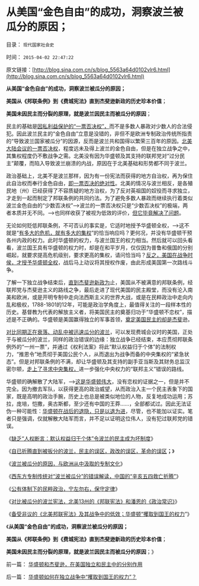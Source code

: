 # 从美国“金色自由”的成功，洞察波兰被瓜分的原因；

目录： `现代国家社会史` 

时间： `2015-04-02 22:47:22` 

原文链接：[http://blog.sina.com.cn/s/blog_5563a64d0102vlr6.html](http://blog.sina.com.cn/s/blog_5563a64d0102vlr6.html)

**从美国“金色自由”的成功，洞察波兰被瓜分的原因；**

**美国从《邦联条例》到《费城宪法》直到杰斐逊新政的历史珍本价值**；

**美国未因民主而分裂的原理，就是波兰因民主而被瓜分的原因**；

民主的基础是[因私利益保护的“一票否决权”，](../../../2012/1/3/民主关键在涉私一票否决权；罗马的保民官和美国宪法中的要素.md)而不是多数人暴政对少数人的合法侵犯。因此波兰民主的“金色自由”立意是没错的，非但不是欧洲专制政治传统所指责的“导致波兰国家被瓜分”的因源，反而是波兰共和国得以繁荣三百年的原因。[北美大陆会议的一票否决权](../../../2012/1/4/美国“加税容易减税难”恰证“愚民总是大多数”.md)，程度远未及得上波兰的金色自由，但是在独立战争之中，其集权程度仍不敷战争之需。北美没有因为华盛顿及其支持的联邦党对“过分民主”颠覆，而陷入导致波兰崩溃的内战，原因在于北美基础和形势都不同于波兰。

政治基础上，北美不是波兰那样，因为有一份宪法而获得的地方自治权，再为保住此自治权而奉行金色自由，[即一票否决的绝对性](../../../2012/1/3/民主的一票否决权／脱离权和南北战争和奥巴马的富人税.md)。北美的情况与波兰相反，是各殖民地（州）已经获得了不容质疑的地方治权，为了反对英祖国的奴役而寻求独立，才走到一起而制定了邦联条例的共同约法。为了避免多数人暴政而继续执行着类似波兰金色自由的“少数否决权”——>波兰的一票否决权只是“少数否决权”的极端，两者本质并无不同。——>也同样收获了被视为低效的评价，[但它毕竟解决了问题](../../../2010/1/21/国家是危机管理的工具.md)。

无论如何贬低邦联条例，不可否认的事实是，它适时地授予华盛顿全权，——>这不就是“[有多大的危机，就有多大的集权](../../../2011/1/8/当“居安思危”成为陋习.md)”的恰当响应吗？更何况，并没有华盛顿干预各州内政的权力。此时华盛顿的权力，与波兰国王的权力相当。然后就可以回头看看，波兰国王具有华盛顿的权力时，却是在和平岁月，仅仅因为普鲁和俄国的分别崛起，就要求提高危机级别，要求更高的集权，请问恰当吗？[反之，美国在战争时侯，才授予华盛顿全权](../../../2010/10/5/危机中如何“独裁”，“危机后”如何不独裁？.md)，战后马上动议将其授权作废，由此形成美国第一次路线斗争。

了解一下独立战争结束后，[直到杰斐逊新政为](../../../2014/6/1/蒋介石（宋子文）和毛中国的财政和央行模式，华盛顿政府和杰斐逊.md)止，美国从不被满意的邦联条例，经联邦党与杰斐逊主义的路线之争，最后走进了现代美国的民主殿堂，而没有沦入南美和欧洲，或是开明专制中走向法西斯主义的世界大战，或是在民粹政治中走向内乱和极权，1788-1801的12年，可能是政治学角度上，最值得关注的一段样本性的历史。基督教为代表的解放主义者，将美国民主的奠基归功于“华盛顿不恋权”，描述是不正确的。华盛顿是美国赢得独立的军事首领，[奠定美国民主的却是杰斐](../../../2013/10/21/杰斐逊主义彻底击败“英国民主”，联邦党的惨败和“亡党”.md)逊。

[对比同期正在衰落、动乱中被迅速瓜分的波兰](../../../2015/3/29/为什么美国没有被瓜分？波兰却被瓜分？.md)，可以发现费城会议时的美国，正处于与被瓜分的波兰，同样的政治错误的边缘：独立战争已经结束，本应贯彻邦联条例外的“一州一票”，并通过《权利法案》将此“默认权益归于个体”的法制权力，“推恩令”地贯彻于美国公民个人，从而退出为战争而备的中央集权的“紧急状态”。但是对邦联条例的不满，却让华盛顿及其支持的副手亚当斯及其财务总监汉密尔顿，[走上了寻求中央集权，](../../../2014/4/28/让美国的银行，讲解美国费城宪法缺陷和财政史.md)进一步强化中央权力的“联邦主义”错误的路线。

华盛顿的确解散了大陆军，——>[这是华盛顿伟大](../../../2011/12/5/为什么克伦威尔必须独裁，华盛顿可以放弃权力？.md)，没有恋权的证据之一，但是并不完全。因为撤去军队，以获得更高的政治威望，从而政治入主一个民主表象下的国家，既是高明的政治手腕，历史上也总是被类似地位的人物，反复地成功运用；苏拉，庞培，恺撒，奥古斯都，至少还有中国的王莽……，全部都试过。因此无法证伪一种可能性：[华盛顿在战后的退隐，只是以退为进](../../../2011/5/9/有限的革命，有限的战争.md)，尽管，也不能加以证实。笔者只是强调，仅就解散大陆军而言，并不足以证明这位伟人，没有犯过联邦党的错误。

《[缺乏“人权断言：默认权益归于个体”令波兰的民主成为坏制度](../../../2015/3/26/波兰迅速衰落，直到被瓜分的原因.md)》

《[自已折腾直到被扳分的波兰，民主的误区，政改的误区，革命的误区](../../../2015/3/27/被瓜分的波兰，民主的误区，政改的误区，革命的误区；.md)**；**》

《[波兰被瓜分的原因，与欧洲从中汲取的专制文化](../../../2015/3/28/波兰被瓜分的原因，与欧洲从中汲取的专制文化；.md)》

《[西东方专制传统对“波兰被瓜分”的错误解读，中国的“辛亥五四救亡折腾”](../../../2015/3/29/为什么美国没有被瓜分？波兰却被瓜分？.md)》

《[公有体制下的民粹政治，宁左勿右，保守定律](../../../2015/3/30/与美国民主体制最相似的，是被瓜分的波兰.md)》

《[对比被瓜分的波兰宪法，北美13州的《邦联宪法》和潘恩的《政治常识》](../../../2015/3/31/北美13州的《邦联宪法》和潘恩的《政治常识》.md)》

《[备受非议的《北美邦联宪法》及其战争中的低效；华盛顿“攫取到国王的权力](../../../2015/4/1/华盛顿如何在独立战争中“攫取到国王的权力”？.md)”》

《**从美国“金色自由”的成功，洞察波兰被瓜分的原因；**

**美国从《邦联条例》到《费城宪法》直到杰斐逊新政的历史珍本价值**；

**美国未因民主而分裂的原理，就是波兰因民主而被瓜分的原因**；》

前一篇： [华盛顿和杰斐逊，在美国独立和民主中的分别作用](../../../2015/4/3/华盛顿和杰斐逊，在美国独立和民主中的分别作用.md)

后一篇： [华盛顿如何在独立战争中“攫取到国王的权力”？](../../../2015/4/1/华盛顿如何在独立战争中“攫取到国王的权力”？.md)


